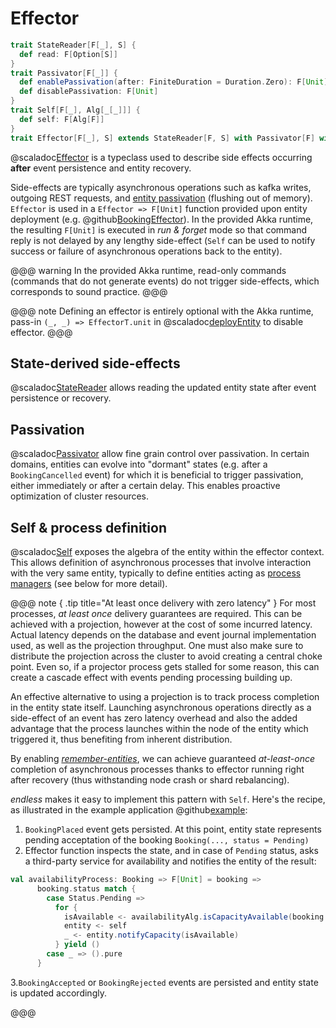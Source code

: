 # Effector

```scala
trait StateReader[F[_], S] {
  def read: F[Option[S]]
}
trait Passivator[F[_]] {
  def enablePassivation(after: FiniteDuration = Duration.Zero): F[Unit]
  def disablePassivation: F[Unit]
}
trait Self[F[_], Alg[_[_]]] {
  def self: F[Alg[F]]
}
trait Effector[F[_], S] extends StateReader[F, S] with Passivator[F] with Self[F]
```

@scaladoc[Effector](endless.core.entity.Effector) is a typeclass used to describe side effects occurring **after** event persistence and entity recovery. 

Side-effects are typically asynchronous operations such as kafka writes, outgoing REST requests, and [entity passivation](https://doc.akka.io/docs/akka/current/typed/cluster-sharding.html#passivation) (flushing out of memory). `Effector` is used in a `Effector => F[Unit]` function provided upon entity deployment (e.g. @github[BookingEffector](/example/src/main/scala/endless/example/logic/BookingEffector.scala)). In the provided Akka runtime, the resulting `F[Unit]` is executed in *run & forget* mode so that command reply is not delayed by any lengthy side-effect (`Self` can be used to notify success or failure of asynchronous operations back to the entity).

@@@ warning
In the provided Akka runtime, read-only commands (commands that do not generate events) do not trigger side-effects, which corresponds to sound practice. 
@@@

@@@ note 
Defining an effector is entirely optional with the Akka runtime, pass-in `(_, _) => EffectorT.unit` in @scaladoc[deployEntity](endless.runtime.akka.Deployer) to disable effector.
@@@

## State-derived side-effects
@scaladoc[StateReader](endless.core.entity.StateReader) allows reading the updated entity state after event persistence or recovery. 

## Passivation
@scaladoc[Passivator](endless.core.entity.Passivator) allow fine grain control over passivation. In certain domains, entities can evolve into "dormant" states (e.g. after a `BookingCancelled` event) for which it is beneficial to trigger passivation, either immediately or after a certain delay. This enables proactive optimization of cluster resources.

## Self & process definition
@scaladoc[Self](endless.core.entity.Self) exposes the algebra of the entity within the effector context. This allows definition of asynchronous processes that involve interaction with the very same entity, typically to define entities acting as [process managers](https://www.infoq.com/news/2017/07/process-managers-event-flows/) (see below for more detail).  

@@@ note { .tip title="At least once delivery with zero latency" }
For most processes, *at least once* delivery guarantees are required. This can be achieved with a projection, however at the cost of some incurred latency. Actual latency depends on the database and event journal implementation used, as well as the projection throughput. One must also make sure to distribute the projection across the cluster to avoid creating a central choke point. Even so, if a projector process gets stalled for some reason, this can create a cascade effect with events pending processing building up. 

An effective alternative to using a projection is to track process completion in the entity state itself. Launching asynchronous operations directly as a side-effect of an event has zero latency overhead and also the added advantage that the process launches within the node of the entity which triggered it, thus benefiting from inherent distribution. 

By enabling [*remember-entities*](https://doc.akka.io/docs/akka/current/typed/cluster-sharding.html#remembering-entities), we can achieve guaranteed *at-least-once* completion of asynchronous processes thanks to effector running right after recovery (thus withstanding node crash or shard rebalancing).

*endless* makes it easy to implement this pattern with `Self`. Here's the recipe, as illustrated in the example application @github[example](/example/src/main/scala/endless/example/logic/BookingEffector.scala):

1. `BookingPlaced` event gets persisted. At this point, entity state represents pending acceptation of the booking `Booking(..., status = Pending)`
2. Effector function inspects the state, and in case of `Pending` status, asks a third-party service for availability and notifies the entity of the result:
  
```scala
val availabilityProcess: Booking => F[Unit] = booking =>
      booking.status match {
        case Status.Pending =>
          for {
            isAvailable <- availabilityAlg.isCapacityAvailable(booking.time, booking.passengerCount)
            entity <- self
            _ <- entity.notifyCapacity(isAvailable)
          } yield ()
        case _ => ().pure
      }
```

3.`BookingAccepted` or `BookingRejected` events are persisted and entity state is updated accordingly.

@@@
